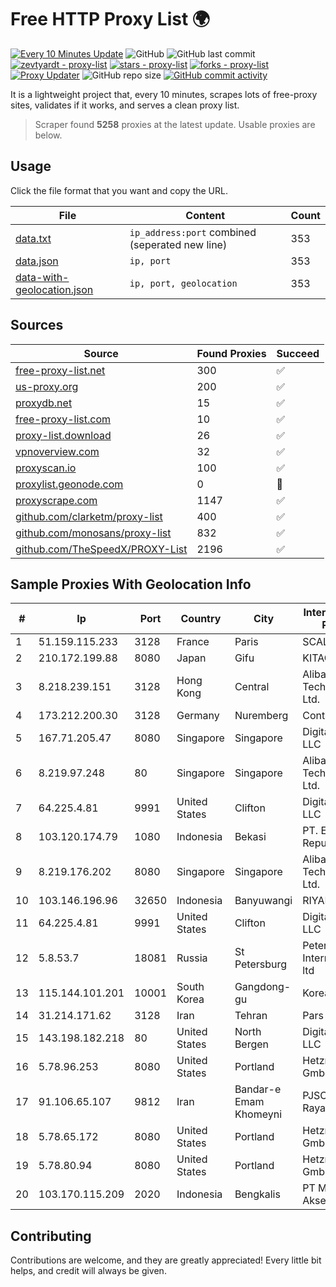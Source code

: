 
# Free HTTP Proxy List 🌍

[![Every 10 Minutes Update](https://github.com/mertguvencli/http-proxy-list/actions/workflows/main.yml/badge.svg?branch=main)](https://github.com/mertguvencli/http-proxy-list/actions/workflows/main.yml)
![GitHub](https://img.shields.io/github/license/mertguvencli/http-proxy-list)
![GitHub last commit](https://img.shields.io/github/last-commit/mertguvencli/http-proxy-list)
[![zevtyardt - proxy-list](https://img.shields.io/static/v1?label=zevtyardt&message=proxy-list&color=blue&logo=github)](https://github.com/zevtyardt/proxy-list "Go to GitHub repo")
[![stars - proxy-list](https://img.shields.io/github/stars/zevtyardt/proxy-list?style=social)](https://github.com/zevtyardt/proxy-list)
[![forks - proxy-list](https://img.shields.io/github/forks/zevtyardt/proxy-list?style=social)](https://github.com/zevtyardt/proxy-list)
[![Proxy Updater](https://github.com/zevtyardt/proxy-list/workflows/Proxy%20Updater/badge.svg)](https://github.com/zevtyardt/proxy-list/actions?query=workflow:"Proxy+Updater")
![GitHub repo size](https://img.shields.io/github/repo-size/zevtyardt/proxy-list)
[![GitHub commit activity](https://img.shields.io/github/commit-activity/m/zevtyardt/proxy-list?logo=commits)](https://github.com/zevtyardt/proxy-list/commits/main)

It is a lightweight project that, every 10 minutes, scrapes lots of free-proxy sites, validates if it works, and serves a clean proxy list.

> Scraper found **5258** proxies at the latest update. Usable proxies are below.

## Usage

Click the file format that you want and copy the URL.

|File|Content|Count|
|----|-------|-----|
|[data.txt](https://raw.githubusercontent.com/mertguvencli/http-proxy-list/main/proxy-list/data.txt)|`ip_address:port` combined (seperated new line)|353|
|[data.json](https://raw.githubusercontent.com/mertguvencli/http-proxy-list/main/proxy-list/data.json)|`ip, port`|353|
|[data-with-geolocation.json](https://raw.githubusercontent.com/mertguvencli/http-proxy-list/main/proxy-list/data-with-geolocation.json)|`ip, port, geolocation`|353|

## Sources

|Source|Found Proxies|Succeed|
|------|-------------|-------|
|[free-proxy-list.net](https://free-proxy-list.net)|300|✅|
|[us-proxy.org](https://www.us-proxy.org)|200|✅|
|[proxydb.net](http://proxydb.net)|15|✅|
|[free-proxy-list.com](https://free-proxy-list.com/?page=&port=&type%5B%5D=http&type%5B%5D=https&up_time=0&search=Search)|10|✅|
|[proxy-list.download](https://www.proxy-list.download/HTTP)|26|✅|
|[vpnoverview.com](https://vpnoverview.com/privacy/anonymous-browsing/free-proxy-servers)|32|✅|
|[proxyscan.io](https://www.proxyscan.io)|100|✅|
|[proxylist.geonode.com](https://proxylist.geonode.com/api/proxy-list?limit=300&page=1&sort_by=lastChecked&sort_type=desc&protocols=http,https)|0|🚫|
|[proxyscrape.com](https://api.proxyscrape.com/v2/?request=displayproxies&protocol=http&timeout=10000&country=all&ssl=all&anonymity=all)|1147|✅|
|[github.com/clarketm/proxy-list](https://raw.githubusercontent.com/clarketm/proxy-list/master/proxy-list-raw.txt)|400|✅|
|[github.com/monosans/proxy-list](https://raw.githubusercontent.com/monosans/proxy-list/main/proxies/http.txt)|832|✅|
|[github.com/TheSpeedX/PROXY-List](https://raw.githubusercontent.com/TheSpeedX/PROXY-List/master/http.txt)|2196|✅|


## Sample Proxies With Geolocation Info

|#|Ip|Port|Country|City|Internet Service Provider|
|-|--|----|-------|----|-------------------------|
|1|51.159.115.233|3128|France|Paris|SCALEWAY|
|2|210.172.199.88|8080|Japan|Gifu|KITAGATA|
|3|8.218.239.151|3128|Hong Kong|Central|Alibaba (US) Technology Co., Ltd.|
|4|173.212.200.30|3128|Germany|Nuremberg|Contabo GmbH|
|5|167.71.205.47|8080|Singapore|Singapore|DigitalOcean, LLC|
|6|8.219.97.248|80|Singapore|Singapore|Alibaba (US) Technology Co., Ltd.|
|7|64.225.4.81|9991|United States|Clifton|DigitalOcean, LLC|
|8|103.120.174.79|1080|Indonesia|Bekasi|PT. Eka Mas Republik|
|9|8.219.176.202|8080|Singapore|Singapore|Alibaba (US) Technology Co., Ltd.|
|10|103.146.196.96|32650|Indonesia|Banyuwangi|RIYADNETWORK|
|11|64.225.4.81|9991|United States|Clifton|DigitalOcean, LLC|
|12|5.8.53.7|18081|Russia|St Petersburg|Petersburg Internet Network ltd|
|13|115.144.101.201|10001|South Korea|Gangdong-gu|Korea Telecom|
|14|31.214.171.62|3128|Iran|Tehran|Pars Online PJS|
|15|143.198.182.218|80|United States|North Bergen|DigitalOcean, LLC|
|16|5.78.96.253|8080|United States|Portland|Hetzner Online GmbH|
|17|91.106.65.107|9812|Iran|Bandar-e Emam Khomeyni|PJSC "Badr Rayan Jonoob"|
|18|5.78.65.172|8080|United States|Portland|Hetzner Online GmbH|
|19|5.78.80.94|8080|United States|Portland|Hetzner Online GmbH|
|20|103.170.115.209|2020|Indonesia|Bengkalis|PT Mega Data Akses|



## Contributing

Contributions are welcome, and they are greatly appreciated! Every
little bit helps, and credit will always be given.


